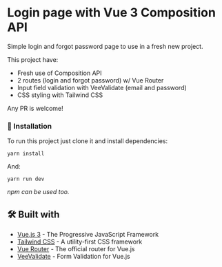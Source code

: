 # Login page with Vue 3 Composition API

Simple login and forgot password page to use in a fresh new project.

This project have:

- Fresh use of Composition API
- 2 routes (login and forgot password) w/ Vue Router
- Input field validation with VeeValidate (email and password)
- CSS styling with Tailwind CSS

Any PR is welcome!

### 🔧 Installation

To run this project just clone it and install dependencies:

```
yarn install
```

And:

```
yarn run dev
```

*npm can be used too.*

## 🛠️ Built with

* [Vue.js 3](https://vuejs.org/) - The Progressive JavaScript Framework
* [Tailwind CSS](https://tailwindcss.com/) - A utility-first CSS framework
* [Vue Router](https://router.vuejs.org/) - The official router for Vue.js
* [VeeValidate](https://vee-validate.logaretm.com/v4/) - Form Validation for Vue.js
